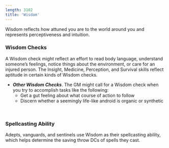```yaml
---
length: 3102
title: 'Wisdom'
---
```


Wisdom reflects how attuned you are to the world around you and represents perceptiveness and intuition.

### Wisdom Checks

A Wisdom check might reflect an effort to read body language, understand someone’s feelings, notice things about the
environment, or care for an injured person. The Insight, Medicine, Perception, and Survival skills reflect aptitude
in certain kinds of Wisdom checks.

<skill-list abilityLimit="Wisdom"></skill-list>
- __*Other Wisdom Checks*__. The GM might call for a Wisdom check when you try to accomplish tasks like the following:
  - Get a gut feeling about what course of action to follow
  - Discern whether a seemingly life-like android is organic or synthetic

&nbsp;

### Spellcasting Ability
Adepts, vanguards, and sentinels use Wisdom as their spellcasting ability, which helps determine the saving
throw DCs of spells they cast.

<source-reference pages="82"></source-reference>